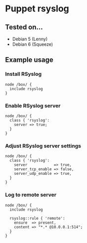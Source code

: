 # Puppet rsyslog

## Tested on...

* Debian 5 (Lenny)
* Debian 6 (Squeeze)

## Example usage

### Install RSyslog

    node /box/ {
      include rsyslog
    }


### Enable RSyslog server

    node /box/ {
      class { 'rsyslog':
        server => true;
      }
    }

### Adjust RSyslog server settings

    node /box/ {
      class { 'rsyslog':
        server            => true,
        server_tcp_enable => false,
        server_udp_enable => true,
      }
    }

### Log to remote server

    node /box/ {
      include rsyslog

      rsyslog::rule { 'remote':
        ensure  => present,
        content => "*.* @10.0.0.1:514";
      }
    }

